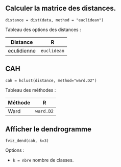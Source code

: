 ## Calculer la matrice des distances.

```
distance = dist(data, method = "euclidean")
```
Tableau des options des distances :

| Distance | R |
|---|---|
| eculidienne | `euclidean` |

## CAH

```
cah = hclust(distance, method="ward.D2")
```

Tableau des méthodes :

| Méthode | R |
|---|---|
| Ward | `ward.D2` |

## Afficher le dendrogramme

```
fviz_dend(cah, k=3)
```
Options :
* `k = nbre` nombre de classes.
